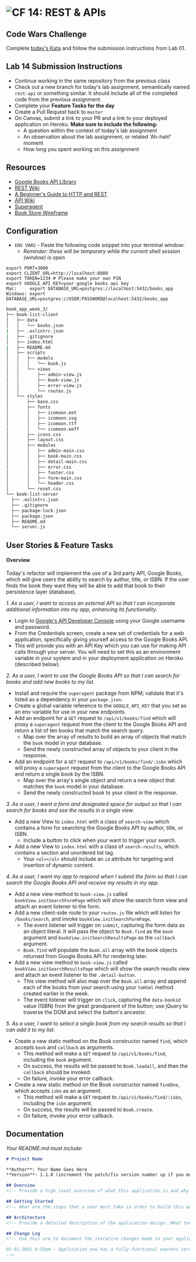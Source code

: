 ![CF](https://camo.githubusercontent.com/70edab54bba80edb7493cad3135e9606781cbb6b/687474703a2f2f692e696d6775722e636f6d2f377635415363382e706e67) 14: REST & APIs
===
## Code Wars Challenge

Complete [today's Kata](https://www.codewars.com/kata/indexed-capitalization) and follow the submission instructions from Lab 01.

## Lab 14 Submission Instructions

- Continue working in the same repository from the previous class
- Check out a new branch for today's lab assignment, semantically named `rest-api` or something similar. It should include all of the completed code from the previous assignment.
- Complete your **Feature Tasks for the day**
- Create a Pull Request back to `master`
- On Canvas, submit a link to your PR and a link to your deployed application on Heroku. **Make sure to include the following:**
  - A question within the context of today's lab assignment
  - An observation about the lab assignment, or related 'Ah-hah!' moment
  - How long you spent working on this assignment

## Resources

- [Google Books API Library](https://console.developers.google.com/apis/library)
- [REST Wiki](https://en.wikipedia.org/wiki/Representational_state_transfer)
- [A Beginner's Guide to HTTP and REST](https://code.tutsplus.com/tutorials/a-beginners-guide-to-http-and-rest--net-16340)
- [API Wiki](https://en.wikipedia.org/wiki/Application_programming_interface)
- [Superagent](https://visionmedia.github.io/superagent/)
- [Book Store Wireframe](./wireframes)

## Configuration

- `ENV VARS` - Paste the following code snippet into your terminal window:
  * _Reminder: these will be temporary while the current shell session (window) is open_

```
export PORT=3000
export CLIENT_URL=http://localhost:8080
export TOKEN=1234 # Please make your own PIN
export GOOGLE_API_KEY=your google books api key
Mac:     export DATABASE_URL=postgres://localhost:5432/books_app
Windows: export DATABASE_URL=postgres://USER:PASSWORD@localhost:5432/books_app
```

```sh
book_app_week_3/
├── book-list-client
│   ├── data
│   │   └── books.json
|   ├── .eslintrc.json
|   ├── .gitignore
│   ├── index.html
|   ├── README.md
│   ├── scripts
│   │   ├── models
│   │   │   └── book.js
│   │   └── views
│   │       ├── admin-view.js
│   │       ├── book-view.js
│   │       ├── error-view.js
│   │       └── routes.js
│   └── styles
│       ├── base.css
│       ├── fonts
│       │   ├── icomoon.eot
│       │   ├── icomoon.svg
│       │   ├── icomoon.ttf
│       │   └── icomoon.woff
│       ├── icons.css
│       ├── layout.css
│       ├── modules
│       │   ├── admin-main.css
│       │   ├── book-main.css
│       │   ├── detail-main.css
│       │   ├── error.css
│       │   ├── footer.css
│       │   ├── form-main.css
│       │   └── header.css
│       └── reset.css
└── book-list-server
  ├── .eslintrc.json
  ├── .gitignore
  ├── package-lock.json
  ├── package.json
  ├── README.md
  └── server.js
```

## User Stories & Feature Tasks

#### Overview

Today's refactor will implement the use of a 3rd party API, Google Books, which will give users the ability to search by author, title, or ISBN. If the user finds the book they want they will be able to add that book to their persistence layer (database).

*1. As a user, I want to access an external API so that I can incorporate additional information into my app, enhancing its functionality.*

- Login to [Google's API Developer Console](https://console.developers.google.com/) using your Google username and password.
- From the Credentials screen, create a new set of credentials for a web application, specifically giving yourself access to the Google Books API.
- This will provide you with an API Key which you can use for making API calls through your server. You will need to set this as an environment variable in your system and in your deployment application on Heroku (described below).

*2. As a user, I want to use the Google Books API so that I can search for books and add new books to my list.*

- Install and require the `superagent` package from NPM; validate that it's listed as a dependency in your `package.json`.
- Create a global variable reference to the `GOOGLE_API_KEY` that you set as an env variable for use in your new endpoints.
- Add an endpoint for a `GET` request to `/api/v1/books/find` which will proxy a `superagent` request from the client to the Google Books API and return a list of ten books that match the search query.
  - Map over the array of results to build an array of objects that match the `book` model in your database.
  - Send the newly constructed array of objects to your client in the response.
- Add an endpoint for a `GET` request to `/api/v1/books/find/:isbn` which will proxy a `superagent` request from the client to the Google Books API and return a single book by the ISBN.
  - Map over the array's single object and return a new object that matches the `book` model in your database.
  - Send the newly constructed book to your client in the response.

*3. As a user, I want a form and designated space for output so that I can search for books and see the results in a single view.*

- Add a new View to `index.html` with a class of `search-view` which contains a form for searching the Google Books API by author, title, or ISBN.
  - Include a button to click when your want to trigger your search.
- Add a new View to `index.html` with a class of `search-results`, which contains a section and unordered list tag.
  - Your `<ul></ul>` should include an `id` attribute for targeting and insertion of dynamic content.

*4. As a user, I want my app to respond when I submit the form so that I can search the Google Books API and receive my results in my app.*

- Add a new view method to `book-view.js` called `bookView.initSearchFormPage` which will show the search form view and attach an event listener to the form.
- Add a new client-side route to your `routes.js` file which will listen for `/books/search`, and invoke `bookView.initSearchFormPage`.
  - The event listener will trigger on `submit`, capturing the form data as an object literal. It will pass the object to `Book.find` as the `book` argument and `bookView.initSearchResultsPage` as the `callback` argument.
  - `Book.find` will populate the `Book.all` array with the book objects returned from Google Books API for rendering later.
- Add a new view method to `book-view.js` called `bookView.initSearchResultsPage` which will show the search results view and attach an event listener to the `.detail-button`.
  - This view method will also map over the `Book.all` array and append each of the books from your search using your `toHtml` method created earlier in the week.
  - The event listener will trigger on `click`, capturing the `data-bookid` value (ISBN) from the great grandparent of the button; use jQuery to traverse the DOM and select the button's ancestor.

*5. As a user, I want to select a single book from my search results so that I can add it to my list.*

- Create a new static method on the Book constructor named `find`, which accepts `book` and `callback` as arguments.
  - This method will make a `GET` request to `/api/v1/books/find`, including the `book` argument.
  - On success, the results will be passed to `Book.loadall`, and then the `callback` should be invoked.
  - On failure, invoke your error callback.
- Create a new static method on the Book constructor named `findOne`, which accepts `isbn` as an argument.
  - This method will make a `GET` request to `/api/v1/books/find/:isbn`, including the `isbn` argument.
  - On success, the results will be passed to `Book.create`.
  - On failure, invoke your error callback.

## Documentation

_Your README.md must include:_
```md
# Project Name

**Author**: Your Name Goes Here
**Version**: 1.1.0 (increment the patch/fix version number up if you make more commits past your first submission)

## Overview
<!-- Provide a high level overview of what this application is and why you are building it, beyond the fact that it's an assignment for a Code Fellows 301 class. (i.e. What's your problem domain?) -->

## Getting Started
<!-- What are the steps that a user must take in order to build this app on their own machine and get it running? -->

## Architecture
<!-- Provide a detailed description of the application design. What technologies (languages, libraries, etc) you're using, and any other relevant design information. -->

## Change Log
<!-- Use this are to document the iterative changes made to your application as each feature is successfully implemented. Use time stamps. Here's an examples:

01-01-2001 4:59pm - Application now has a fully-functional express server, with GET and POST routes for the book resource.
-->
```
